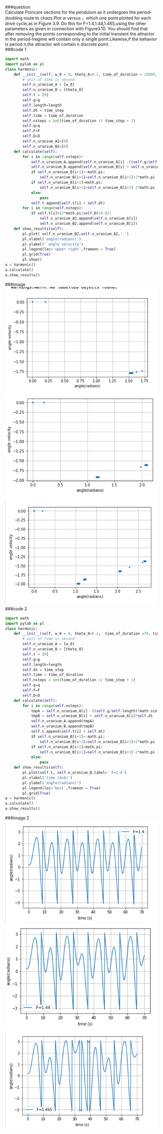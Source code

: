 ###question<br>
Calculate Poincare sections for the pendulum as it undergoes the period-doubling route to chaos.Plot w versus ，which one point
plotted for each drive cycle,as in Figure 3.9. Do this for F=1.4,1.44,1.465,using the other parameters as given in connection 
with Figure3.10. You should find that after removing the points corresponding to the initial transient the attractor in the
period-lregime will contain only a single point.Likewise,if the behavior is period n,the attractor will contain n discrete 
point.<br>
###code 1<br>
```python
import math
import pylab as pl
class harmonic:
    def __init__(self, w_0 = 0, theta_0=0.2, time_of_duration = 10000, time_step = 0.04,g=9.8,length=9.8,q=1/2,F=1.4,D=2/3):
        # unit of time is second
        self.n_uranium_A = [w_0]
        self.n_uranium_B = [theta_0]
        self.t = [0]
        self.g=g
        self.length=length
        self.dt = time_step
        self.time = time_of_duration
        self.nsteps = int(time_of_duration // time_step + 1)
        self.q=q
        self.F=F
        self.D=D
        self.n_uranium_A2=[0]
        self.n_uranium_B2=[0]
    def calculate(self):
        for i in range(self.nsteps):
            self.n_uranium_A.append(self.n_uranium_A[i] -((self.g/self.length)*math.sin(self.n_uranium_B[i])+self.q*self.n_uranium_A[i]-self.F*math.sin(self.D*self.t[i]))*self.dt)
            self.n_uranium_B.append(self.n_uranium_B[i] + self.n_uranium_A[i+1]*self.dt)
            if self.n_uranium_B[i+1]<-math.pi:
                self.n_uranium_B[i+1]=self.n_uranium_B[i+1]+2*math.pi
            if self.n_uranium_B[i+1]>math.pi:
                self.n_uranium_B[i+1]=self.n_uranium_B[i+1]-2*math.pi
            else:
                pass
            self.t.append(self.t[i] + self.dt)
        for i in range(self.nsteps):
            if self.t[i]%(2*math.pi/self.D)<0.02:
                self.n_uranium_A2.append(self.n_uranium_A[i])
                self.n_uranium_B2.append(self.n_uranium_B[i])
    def show_results(self):
        pl.plot( self.n_uranium_B2,self.n_uranium_A2,'.')
        pl.xlabel('angle(radians)')
        pl.ylabel(' angle velocity')
        pl.legend(loc='upper right',frameon = True)
        pl.grid(True)
        pl.show()
a = harmonic()
a.calculate()
a.show_results()
```
###image<br>
![1.4](https://github.com/chenzhuo316/Compuational_physics_N2014301020138/blob/master/gif/QQ20171104-203820%402x.png)<br>
![1.44](https://github.com/chenzhuo316/Compuational_physics_N2014301020138/blob/master/gif/QQ20171104-203835%402x.png)<br>
![1.465](https://github.com/chenzhuo316/Compuational_physics_N2014301020138/blob/master/gif/QQ20171104-203748%402x.png)<br>
###code 2<br>
```python
import math
import pylab as pl
class harmonic:
    def __init__(self, w_0 = 0, theta_0=0.2,  time_of_duration =70, time_step = 0.04,g=9.8,length=9.8,q=1/2,F=1.4,D=2/3):
        # unit of time is second
        self.n_uranium_A = [w_0]
        self.n_uranium_B = [theta_0]
        self.t = [0]
        self.g=g
        self.length=length
        self.dt = time_step
        self.time = time_of_duration
        self.nsteps = int(time_of_duration // time_step + 1)
        self.q=q
        self.F=F
        self.D=D
    def calculate(self):
        for i in range(self.nsteps):
            tmpA = self.n_uranium_A[i] -((self.g/self.length)*math.sin(self.n_uranium_B[i])+self.q*self.n_uranium_A[i]-self.F*math.sin(self.D*self.t[i]))*self.dt
            tmpB = self.n_uranium_B[i] + self.n_uranium_A[i]*self.dt
            self.n_uranium_A.append(tmpA)
            self.n_uranium_B.append(tmpB)
            self.t.append(self.t[i] + self.dt)
            if self.n_uranium_B[i+1]<-math.pi:
                self.n_uranium_B[i+1]=self.n_uranium_B[i+1]+2*math.pi
            if self.n_uranium_B[i+1]>math.pi:
                self.n_uranium_B[i+1]=self.n_uranium_B[i+1]-2*math.pi
            else:
                pass
    def show_results(self):
        pl.plot(self.t, self.n_uranium_B,label=' F=1.4')
        pl.xlabel('time ($s$)')
        pl.ylabel('angle(radians)')
        pl.legend(loc='best',frameon = True)
        pl.grid(True)
a = harmonic()
a.calculate()
a.show_results()
```
###image 2<br>
![](https://github.com/chenzhuo316/Compuational_physics_N2014301020138/blob/master/gif/QQ20171104-205136%402x.png)<br>
![](https://github.com/chenzhuo316/Compuational_physics_N2014301020138/blob/master/gif/QQ20171104-205146%402x.png)<br>
![](https://github.com/chenzhuo316/Compuational_physics_N2014301020138/blob/master/gif/QQ20171104-205155%402x.png)<br>
